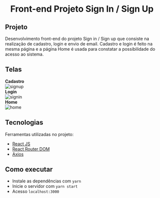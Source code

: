 <h1 align="center">
	Front-end Projeto Sign In / Sign Up
</h1>

## Projeto

Desenvolvimento front-end do projeto Sign in / Sign up que consiste na
realização de cadastro, login e envio de email. Cadastro e login é feito
na mesma página e a página Home é usada para constatar a possibilidade do
 acesso ao sistema.

## Telas
**Cadastro** <br/>
![signup](https://user-images.githubusercontent.com/53797829/128637837-45b92781-34d1-4bf5-bd5e-08bc43c88aff.png) <br/>
**Login** <br/>
![signin](https://user-images.githubusercontent.com/53797829/128637838-596cd3b1-da63-4d51-bb94-d6d897652ae1.png) <br/>
**Home** <br/>
![home](https://user-images.githubusercontent.com/53797829/128637835-cc63be97-110b-4d2c-8f05-79e7701c7990.png) <br/>

## Tecnologias 
Ferramentas utilizadas no projeto: 
- [React JS][reactjs]
- [React Router DOM][react-router-dom]
- [Axios][axios]

## Como executar
- Instale as dependências com `yarn`
- Inicie o servidor com `yarn start`
- Acesso `localhost:3000`

[reactjs]: https://pt-br.reactjs.org/
[react-router-dom]: https://reactrouter.com/web/guides/quick-start
[axios]: https://www.npmjs.com/package/axios
